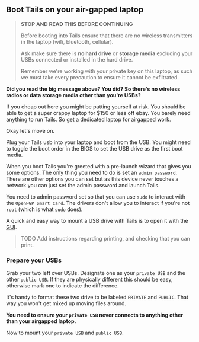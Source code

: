 ## Boot Tails on your air-gapped laptop

> **STOP AND READ THIS BEFORE CONTINUING**
>
> Before booting into Tails ensure that there are no wireless transmitters in the laptop (wifi, bluetooth, cellular).
>
> Ask make sure there is **no hard drive** or **storage media** excluding your USBs connected or installed in the hard drive.
>
> Remember we're working with your private key on this laptop, as such we must take every precaution to
ensure it cannot be exfiltrated.


**Did you read the big message above? You did? So there's no wireless radios or data storage media other than you're USBs?**

If you cheap out here you might be putting yourself at risk.
You should be able to get a super crappy laptop for $150 or less off ebay.
You barely need anything to run Tails. So get a dedicated laptop for airgapped work.

Okay let's move on.

Plug your Tails usb into your laptop and boot from the USB. You might
 need to toggle the boot order in the BIOS to set the USB drive as the first boot media.

When you boot Tails you're greeted with a pre-launch wizard that gives you some options. The only thing you need
to do is set an `admin password`. There are other options you can set but as this device never touches a
network you can just set the admin password and launch Tails.

You need to admin password set so that you can use `sudo` to interact with the `OpenPGP Smart Card`. The
drivers don't allow you to interact if you're not `root` (which is what `sudo` does).

A quick and easy way to mount a USB drive with Tails is to open it with the <abbr title="Graphical User Interface">GUI</abbr>.


> TODO Add instructions regarding printing, and checking that you can print.

### Prepare your USBs

Grab your two left over USBs. Designate one as your `private USB` and the other `public USB`. If they are physically different
this should be easy, otherwise mark one to indicate the difference.

It's handy to format these two drive to be labeled `PRIVATE` and `PUBLIC`. That way you won't get mixed up moving files around.

**You need to ensure your `private USB` never connects to anything other than your airgapped laptop.**

Now to mount your `private USB` and `public USB`.
